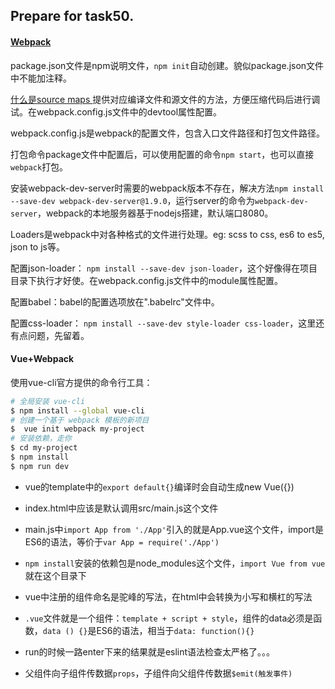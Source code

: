 ## Prepare for task50.

#### [Webpack](http://www.jianshu.com/p/42e11515c10f#)

package.json文件是npm说明文件，```npm init```自动创建。貌似package.json文件中不能加注释。

[什么是source maps ](http://www.ruanyifeng.com/blog/2013/01/javascript_source_map.html) 提供对应编译文件和源文件的方法，方便压缩代码后进行调试。在webpack.config.js文件中的devtool属性配置。

webpack.config.js是webpack的配置文件，包含入口文件路径和打包文件路径。

打包命令package文件中配置后，可以使用配置的命令```npm start```，也可以直接```webpack```打包。

安装webpack-dev-server时需要的webpack版本不存在，解决方法```npm install --save-dev webpack-dev-server@1.9.0```，运行server的命令为```webpack-dev-server```，webpack的本地服务器基于nodejs搭建，默认端口8080。

Loaders是webpack中对各种格式的文件进行处理。eg: scss to css, es6 to es5, json to js等。

配置json-loader： ```npm install --save-dev json-loader```，这个好像得在项目目录下执行才好使。在webpack.config.js文件中的module属性配置。

配置babel：babel的配置选项放在".babelrc"文件中。

配置css-loader： ```npm install --save-dev style-loader css-loader```，这里还有点问题，先留着。

#### Vue+Webpack

使用vue-cli官方提供的命令行工具：

```bash
# 全局安装 vue-cli
$ npm install --global vue-cli
# 创建一个基于 webpack 模板的新项目
$  vue init webpack my-project
# 安装依赖，走你
$ cd my-project
$ npm install
$ npm run dev
```

* vue的template中的```export default{}```编译时会自动生成new Vue({})

* index.html中应该是默认调用src/main.js这个文件

* main.js中```import App from './App'```引入的就是App.vue这个文件，import是ES6的语法，等价于```var App = require('./App')```

* ```npm install```安装的依赖包是node_modules这个文件，```import Vue from vue```就在这个目录下

* vue中注册的组件命名是驼峰的写法，在html中会转换为小写和横杠的写法

* ```.vue```文件就是一个组件：```template + script + style```，组件的data必须是函数，```data () {}```是ES6的语法，相当于```data: function(){}```

* run的时候一路enter下来的结果就是eslint语法检查太严格了。。。

* 父组件向子组件传数据```props```，子组件向父组件传数据```$emit(触发事件)```

  ​





